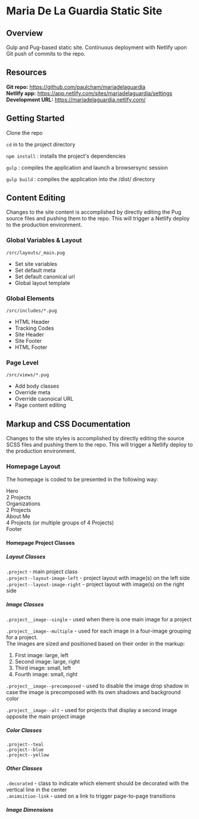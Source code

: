 # Maria De La Guardia Static Site

## Overview

Gulp and Pug-based static site. Continuous deployment with Netlify upon Git push of commits to the repo. 

## Resources
**Git repo:** https://github.com/paulcham/mariadelaguardia  
**Netlify app:** https://app.netlify.com/sites/mariadelaguardia/settings  
**Development URL:** https://mariadelaguardia.netlify.com/

## Getting Started
Clone the repo

`cd` in to the project directory

`npm install` : installs the project's dependencies

`gulp` : compiles the application and launch a browsersync session

`gulp build` : compiles the application into the /dist/ directory

## Content Editing
Changes to the site content is accomplished by directly editing the Pug source files and pushing them to the repo. This will trigger a Netlify deploy to the production environment.

### Global Variables & Layout
`/src/layouts/_main.pug`  
* Set site variables  
* Set default meta  
* Set default canonical url  
* Global layout template 

### Global Elements
`/src/includes/*.pug`  
* HTML Header  
* Tracking Codes  
* Site Header  
* Site Footer  
* HTML Footer  

### Page Level
`/src/views/*.pug`  
* Add body classes  
* Override meta  
* Override caonoical URL  
* Page content editing  

## Markup and CSS Documentation

Changes to the site styles is accomplished by directly editing the source SCSS files and pushing them to the repo. This will trigger a Netlify deploy to the production environment.

### Homepage Layout
The homepage is coded to be presented in the following way:

Hero  
2 Projects  
Organizations  
2 Projects  
About Me  
4 Projects (or multiple groups of 4 Projects)  
Footer

#### Homepage Project Classes
##### Layout Classes
`.project` - main project class  
`.project--layout-image-left` - project layout with image(s) on the left side  
`.project--layout-image-right` - project layout with image(s) on the right side

##### Image Classes
`.project__image--single` - used when there is one main image for a project

`.project__image--multiple` - used for each image in a four-image grouping for a project.  
The images are sized and positioned based on their order in the markup:  
1. First image: large, left  
2. Second image: large, right  
3. Third image: small, left  
4. Fourth image: small, right

`.project__image--precomposed` - used to disable the image drop shadow in case the image is precomposed with its own shadows and background color  
 
`.project__image--alt` - used for projects that display a second image opposite the main project image

##### Color Classes
`.project--teal`  
`.project--blue`  
`.project--yellow`

##### Other Classes

`.decorated` - class to indicate which element should be decorated with the vertical line in the center  
`.animsition-link` - used on a link to trigger page-to-page transitions

##### Image Dimensions

